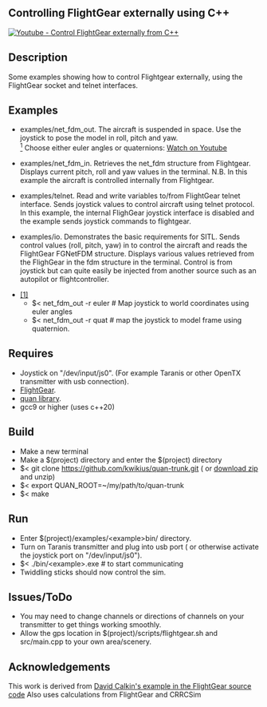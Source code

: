 Controlling FlightGear externally using C++
-------------------------------------------

[![Youtube - Control FlightGear externally from C++](http://img.youtube.com/vi/27LC2WRK0Rk/2.jpg)](http://www.youtube.com/watch?v=27LC2WRK0Rk "YouTube - Control FlightGear externally from C++")

Description
-----------
 Some examples showing how to control Flightgear externally, using the FlightGear socket and telnet interfaces.

Examples
--------
  * examples/net_fdm_out.
     The aircraft is suspended in space.
     Use the joystick to pose the model in roll, pitch and yaw. <br> 
     <a href="#note1" id="note1back"><sup>1</sup></a> Choose either euler angles or quaternions:
     [Watch on Youtube](https://www.youtube.com/watch?v=27LC2WRK0Rk)

  * examples/net_fdm_in.
    Retrieves the net_fdm structure from Flightgear. Displays current pitch, roll and yaw values in the terminal. 
    N.B. In this example the aircraft is controlled  internally from Flightgear.

  * examples/telnet.
    Read and write variables to/from FlightGear telnet interface. Sends joystick values to control aircraft using telnet protocol.
    In this example, the internal FlighGear joystick interface is disabled and the example sends joystick commands to flightgear.

  * examples/io.
    Demonstrates the basic requirements for SITL.
    Sends control values (roll, pitch, yaw) in to control the aircraft and reads the FlightGear FGNetFDM structure.
    Displays various values retrieved from the FlighGear in the fdm structure in the terminal. 
    Control is from joystick but can quite easily be injected from another source such as an autopilot or flightcontroller.
 
  - <a id="note1" href="#note1back">[1]</a>   
    * $< net_fdm_out -r euler  # Map joystick to world coordinates using euler angles
    * $< net_fdm_out -r quat   # map the joystick to model frame using quaternion.

Requires
--------
 - Joystick on "/dev/input/js0". (For example Taranis or other OpenTX transmitter with usb connection).
 - [FlightGear](https://www.flightgear.org/).
 - [quan library](https://github.com/kwikius/quan-trunk).
 - gcc9 or higher (uses c++20)

Build
-----
   - Make a new  terminal 
   - Make a $(project) directory and enter the $(project) directory
   - $< git clone https://github.com/kwikius/quan-trunk.git ( or [download zip](https://github.com/kwikius/quan-trunk/archive/refs/heads/master.zip) and unzip)
   - $< export QUAN_ROOT=~/my/path/to/quan-trunk
   - $< make

Run
---
   - Enter $(project)/examples/\<example\>bin/ directory.
   - Turn on Taranis transmitter and plug into usb port ( or otherwise activate the joystick port on "/dev/input/js0").
   - $< ./bin/\<example\>.exe  # to start communicating
   - Twiddling sticks should now control the sim.

Issues/ToDo
-----------
  - You may need to change channels or directions of channels on your transmitter to get things working smoothly.
  - Allow the gps location in $(project)/scripts/flightgear.sh and src/main.cpp to your own area/scenery.

Acknowledgements
---------------
This work is derived from [David Calkin's example in the FlightGear source code](https://sourceforge.net/p/flightgear/flightgear/ci/next/tree/examples/netfdm/)
Also uses calculations from FlightGear and CRRCSim



